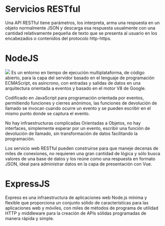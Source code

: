 # Servicios RESTful
Una API RESTful tiene parámetros, los interpreta, arma una respuesta en un objeto normalmente JSON y descarga esa respuesta usualmente con una cantidad relativamente pequeña de texto que se presenta al usuario en los encabezados o contenidos del protocolo http-https. 


# NodeJS 
![](https://github.com/MISO-4206/201820-Repo-Grupo-01/blob/master/Imagenes/node.jpg)
Es un entorno en tiempo de ejecución multiplataforma, de código abierto, para la capa del servidor basado en el lenguaje de programación ECMAScript, es asíncrono, con entradas y salidas de datos en una arquitectura orientada a eventos y basado en el motor V8 de Google.

Codificado en JavaScript para programación orientada por eventos, permitiendo funciones y cierres anónimos, las funciones de devolución de llamado se invocan cuando ocurre un evento y se pueden escribir en el mismo punto donde se captura el evento. 

No hay infraestructuras complicadas Orientadas a Objetos, no hay interfaces, simplemente esperar por un evento, escribir una función de devolución de llamado, sin transformación de datos facilitando la programación. 

Los servicio web RESTful pueden construirse para que maneje decenas de miles de conexiones, no requieren una gran cantidad de lógica y sólo busca valores de una base de datos y los reúne como una respuesta en formato JSON, ideal para administrar datos en la capa de presentación con Vue.

# ExpressJS
Express es una infraestructura de aplicaciones web Node.js mínima y flexible que proporciona un conjunto sólido de características para las aplicaciones web y móviles, con miles de métodos de programa de utilidad HTTP y middleware para la creación de APIs sólidas programadas de manera rápida y simple.

